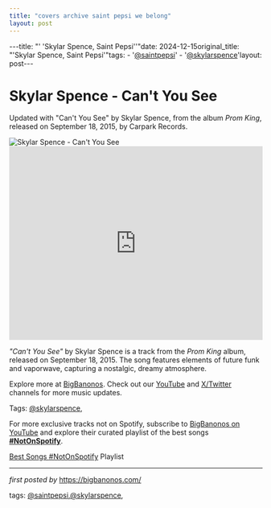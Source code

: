 ```yaml
---
title: "covers archive saint pepsi we belong"
layout: post
---
```

---title: "' 'Skylar Spence, Saint Pepsi''"date: 2024-12-15original_title: "'Skylar Spence, Saint Pepsi'"tags:  - '[@saintpepsi](/tags/saintpepsi/)'  - '[@skylarspence](/tags/skylarspence/)'layout: post---<!-- Title of the Post --><h1 >Skylar Spence - Can't You See</h1> <!-- Introductory Text --><p >Updated with "Can't You See" by Skylar Spence, from the album *Prom King*, released on September 18, 2015, by Carpark Records.</p> <!-- Featured Image --><div > <img src="https://d94thh4m1x8qv.cloudfront.net/eyJidWNrZXQiOiJkaXktbWFnYXppbmUiLCJrZXkiOiJkL2RpeS9BcnRpc3RzL1MvU2FpbnQtUGVwc2kvc2FpbnQtcGVwc2ktcHJlc3MtMjAxNC0xMjAweDgwMC5qcGciLCJlZGl0cyI6eyJqcGVnIjp7InF1YWxpdHkiOjEwMCwicHJvZ3Jlc3NpdmUiOnRydWUsInRyZWxsaXNRdWFudGlzYXRpb24iOnRydWUsIm92ZXJzaG9vdERlcmluZyI6dHJ1ZSwib3B0aW1pemVTY2FucyI6dHJ1ZX0sInJlc2l6ZSI6eyJ3aWR0aCI6MTUwMCwiaGVpZ2h0IjoxMDAwLCJmaXQiOiJjb3ZlciJ9LCJzaGFycGVuIjp0cnVlfX0=" alt="Skylar Spence - Can't You See" /></div> <!-- YouTube Video Embed --><div > <iframe width="100%" height="385" src="https://www.youtube.com/embed/f8ZTDqYoSi4" title="Skylar Spence - 'Can't You See' (official video)" frameborder="0" allow="accelerometer; autoplay; clipboard-write; encrypted-media; gyroscope; picture-in-picture; web-share" referrerpolicy="strict-origin-when-cross-origin" allowfullscreen></iframe></div> <!-- Song Information --><div > <p><em>"Can't You See"</em> by Skylar Spence is a track from the *Prom King* album, released on September 18, 2015. The song features elements of future funk and vaporwave, capturing a nostalgic, dreamy atmosphere.</p></div> <!-- Footer Links --><div > <p>Explore more at <a href="https://bigbanonos.com/" target="_blank">BigBanonos</a>. Check out our <a href="https://www.youtube.com/[@BigBanonos](/tags/BigBanonos/)" target="_blank">YouTube</a> and <a href="https://x.com/bigbanonos" target="_blank">X/Twitter</a> channels for more music updates.</p></div> <!-- Tags --><p >Tags: [@skylarspence](/tags/skylarspence/),</p><!--Subscribe and Playlist Links--><div>    <p>For more exclusive tracks not on Spotify, subscribe to <a href="https://www.youtube.com/[@BigBanonos](/tags/BigBanonos/)" target="_blank">BigBanonos on YouTube</a> and explore their curated playlist of the best songs <strong>[#NotOnSpotify](/tags/NotOnSpotify/)</strong>.</p>    <p><a href="https://www.youtube.com/playlist?list=PLtuNtuTatqI0kFahUCbtbfenC_ET5O_tr" target="_blank">Best Songs [#NotOnSpotify](/tags/NotOnSpotify/) Playlist<br /></a></p></div><hr /><p><em>first posted by</em> <a href="https://bigbanonos.com/" rel="noopener" target="_new">https://bigbanonos.com/</a></p><p>tags: [@saintpepsi](/tags/saintpepsi/),[@skylarspence](/tags/skylarspence/),</p>